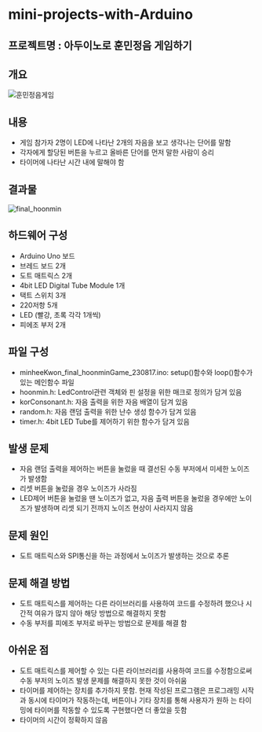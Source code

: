 # mini-projects-with-Arduino  


## 프로젝트명 : 아두이노로 훈민정음 게임하기   

## 개요  
![훈민정음게임](https://github.com/Minhee713/mini-projects-with-Arduino/assets/127821647/27f6fc00-7ec4-42d3-9aa2-c5b424fc966a)


## 내용  
- 게임 참가자 2명이 LED에 나타난 2개의 자음을 보고 생각나는 단어를 말함
- 각자에게 할당된 버튼을 누르고 올바른 단어를 먼저 말한 사람이 승리
- 타이머에 나타난 시간 내에 말해야 함

## 결과물  
![final_hoonmin](https://github.com/Minhee713/polyTech_embedded/assets/127821647/8a656f09-46e6-4679-9be7-c4059320b907)


## 하드웨어 구성  
- Arduino Uno 보드 
- 브레드 보드 2개
- 도트 매트릭스 2개
- 4bit LED Digital Tube Module 1개
- 택트 스위치 3개
- 220저항 5개
- LED (빨강, 초록 각각 1개씩)  
- 피에조 부저 2개   

## 파일 구성  
- minheeKwon_final_hoonminGame_230817.ino: setup()함수와 loop()함수가 있는 메인함수 파일
- hoonmin.h: LedControl관련 객체와 핀 설정을 위한 매크로 정의가 담겨 있음
- korConsonant.h: 자음 출력을 위한 자음 배열이 담겨 있음 
- random.h: 자음 랜덤 출력을 위한 난수 생성 함수가 담겨 있음 
- timer.h: 4bit LED Tube를 제어하기 위한 함수가 담겨 있음   

## 발생 문제  
- 자음 랜덤 출력을 제어하는 버튼을 눌렀을 때 결선된 수동 부저에서 미세한 노이즈가 발생함
- 리셋 버튼을 눌렀을 경우 노이즈가 사라짐
- LED제어 버튼을 눌렀을 땐 노이즈가 없고, 자음 출력 버튼을 눌렀을 경우에만 노이즈가 발생하며 리셋 되기 전까지 노이즈 현상이 사라지지 않음  

## 문제 원인  
- 도트 매트릭스와 SPI통신을 하는 과정에서 노이즈가 발생하는 것으로 추론  

## 문제 해결 방법  
- 도트 매트릭스를 제어하는 다른 라이브러리를 사용하여 코드를 수정하려 했으나
  시간적 여유가 많지 않아 해당 방법으로 해결하지 못함 
- 수동 부저를 피에조 부저로 바꾸는 방법으로 문제를 해결 함   

## 아쉬운 점  
- 도트 매트릭스를 제어할 수 있는 다른 라이브러리를 사용하여 코드를 수정함으로써 수동 부저의 노이즈 발생 문제를 해결하지 못한 것이 아쉬움
- 타이머를 제어하는 장치를 추가하지 못함. 현재 작성된 프로그램은 프로그래밍 
  시작과 동시에 타이머가 작동하는데, 버튼이나 기타 장치를 통해 사용자가 원하
  는 타이밍에 타이머를 작동할 수 있도록 구현했다면 더 좋았을 듯함
- 타이머의 시간이 정확하지 않음     
